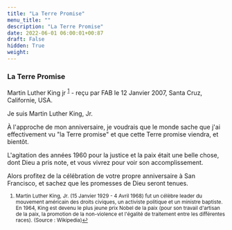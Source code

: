 ```yaml
---
title: "La Terre Promise"
menu_title: ""
description: "La Terre Promise"
date: 2022-06-01 06:00:01+00:87
draft: False
hidden: True
weight:
---
```

### La Terre Promise

Martin Luther King jr <sup id="a1">[1](#f1)</sup> - reçu par FAB le 12 Janvier 2007, Santa Cruz, Californie, USA.

Je suis Martin Luther King, Jr.

À l'approche de mon anniversaire, je voudrais que le monde sache que j'ai effectivement vu "la Terre promise" et que cette Terre promise viendra, et bientôt.

L'agitation des années 1960 pour la justice et la paix était une belle chose, dont Dieu a pris note, et vous vivrez pour voir son accomplissement.

Alors profitez de la célébration de votre propre anniversaire à San Francisco, et sachez que les promesses de Dieu seront tenues.
<small>

1. <large id="f1"> Martin Luther King, Jr. (15 Janvier 1929 - 4 Avril 1968) fut un célèbre leader du mouvement américain des droits civiques, un activiste politique et un ministre baptiste. En 1964, King est devenu le plus jeune prix Nobel de la paix (pour son travail d'artisan de la paix, la promotion de la non-violence et l'égalité de traitement entre les différentes races). (Source : Wikipedia)[↩](#a1)
